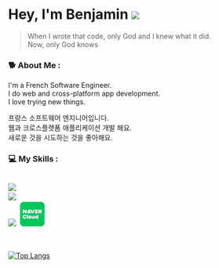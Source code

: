 <div id="header">
<h1>
  Hey, I'm Benjamin
  <img src="https://media.giphy.com/media/hvRJCLFzcasrR4ia7z/giphy.gif" width="30px"/>
</h1>

> When I wrote that code, only God and I knew what it did.<br/>
> Now, only God knows

### 🐕 About Me :

I'm a French Software Engineer.<br/>
I do web and cross-platform app development.<br/>
I love trying new things.

프랑스 소프트웨어 엔지니어입니다.<br/>
웹과 크로스플랫폼 애플리케이션 개발 해요.<br/> 
새로운 것을 시도하는 것을 좋아해요.

### 💻 My Skills :   

<br />
<div>
  <img src="https://skillicons.dev/icons?i=js,ts,go,java,py"/><br />
  <img src="https://skillicons.dev/icons?i=react,tailwind,redux,nodejs,spring"/><br />
  <img src="https://skillicons.dev/icons?i=mongodb,postgres,mysql,aws"/>&nbsp; <img src="https://github.com/ConfiacB/ConfiacB/blob/main/naver.png" width="50"/><br />
<br />
<br />

[![Top Langs](https://github-readme-stats.vercel.app/api/top-langs/?username=ConfiacB&theme=tokyonight&layout=compact)](https://github.com/anuraghazra/github-readme-stats)

</div>

<!--
**ConfiacB/ConfiacB** is a ✨ _special_ ✨ repository because its `README.md` (this file) appears on your GitHub profile.

Here are some ideas to get you started:

- 🔭 I’m currently working on ...
- 🌱 I’m currently learning ...
- 👯 I’m looking to collaborate on ...
- 🤔 I’m looking for help with ...
- 💬 Ask me about ...
- 📫 How to reach me: ...
- 😄 Pronouns: ...
- ⚡ Fun fact: ...
-->
